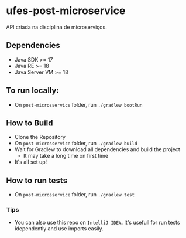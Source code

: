 # ufes-post-microservice
API criada na disciplina de microserviços.


## Dependencies
 - Java SDK >= 17
 - Java RE >= 18
 - Java Server VM >= 18

## To run locally:
- On `post-microsservice` folder, run `./gradlew bootRun`

## How to Build
 - Clone the Repository
 - On `post-microsservice` folder, run `./gradlew build`
 - Wait for Gradlew to download all dependencies and build the project
     - It may take a long time on first time
 - It's all set up!

## How to run tests
 - On `post-microsservice` folder, run `./gradlew test`

### Tips
 - You can also use this repo on `IntelliJ IDEA`. It's usefull for run tests idependently and use imports easily.

